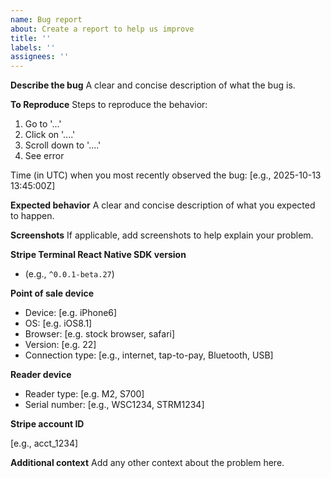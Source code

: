 ```yaml
---
name: Bug report
about: Create a report to help us improve
title: ''
labels: ''
assignees: ''
---
```


**Describe the bug**
A clear and concise description of what the bug is.

**To Reproduce**
Steps to reproduce the behavior:

1. Go to '...'
2. Click on '....'
3. Scroll down to '....'
4. See error

Time (in UTC) when you most recently observed the bug:
[e.g., 2025-10-13 13:45:00Z]

**Expected behavior**
A clear and concise description of what you expected to happen.

**Screenshots**
If applicable, add screenshots to help explain your problem.

**Stripe Terminal React Native SDK version**

- (e.g., `^0.0.1-beta.27`)

**Point of sale device**

- Device: [e.g. iPhone6]
- OS: [e.g. iOS8.1]
- Browser: [e.g. stock browser, safari]
- Version: [e.g. 22]
- Connection type: [e.g., internet, tap-to-pay, Bluetooth, USB]

**Reader device**

- Reader type: [e.g. M2, S700]
- Serial number: [e.g., WSC1234, STRM1234]

**Stripe account ID**

[e.g., acct_1234]

**Additional context**
Add any other context about the problem here.
